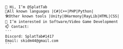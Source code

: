     👋 Hi, I’m @SplatTab
    📝All known languages |C#|C++|PHP|Python|
    🛠️Other known tools |Unity|0Harmony|RayLib|HTML|CSS|
    👀 I’m interested in Software/Video Game Development
    📫 Contact:
    ```
    Discord: SplatTab#1417
    Email: skidm44@gmail.com
    ```
